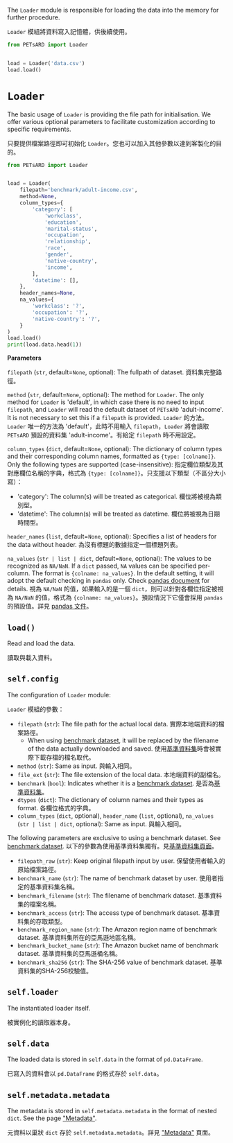 The `Loader` module is responsible for loading the data into the memory for further procedure.

`Loader` 模組將資料寫入記憶體，供後續使用。

```python
from PETsARD import Loader


load = Loader('data.csv')
load.load()
```


# `Loader`

The basic usage of `Loader` is providing the file path for initialisation. We offer various optional parameters to facilitate customization according to specific requirements.

只要提供檔案路徑即可初始化 `Loader`。您也可以加入其他參數以達到客製化的目的。


```Python
from PETsARD import Loader


load = Loader(
    filepath='benchmark/adult-income.csv',
    method=None,
    column_types={
        'category': [
            'workclass',
            'education',
            'marital-status',
            'occupation',
            'relationship',
            'race',
            'gender',
            'native-country',
            'income',
        ],
        'datetime': [],
    },
    header_names=None,
    na_values={
        'workclass': '?',
        'occupation': '?',
        'native-country': '?',
    }
)
load.load()
print(load.data.head(1))
```


**Parameters**

`filepath` (`str`, default=`None`, optional): The fullpath of dataset. 資料集完整路徑。

`method` (`str`, default=`None`, optional): The method for `Loader`. The only method for `Loader` is 'default', in which case there is no need to input `filepath`, and `Loader` will read the default dataset of `PETsARD` 'adult-income'. It is not necessary to set this if a `filepath` is provided.
`Loader` 的方法。`Loader` 唯一的方法為 'default'，此時不用輸入 `filepath`，`Loader` 將會讀取 `PETsARD` 預設的資料集 'adult-income'。有給定 `filepath` 時不用設定。

`column_types` (`dict`, default=`None`, optional): The dictionary of column types and their corresponding column names, formatted as `{type: [colname]}`. Only the following types are supported (case-insensitive):
指定欄位類型及其對應欄位名稱的字典，格式為 `{type: [colname]}`。只支援以下類型（不區分大小寫）：
- 'category': The column(s) will be treated as categorical. 欄位將被視為類別型。
- 'datetime': The column(s) will be treated as datetime. 欄位將被視為日期時間型。

`header_names` (`list`, default=`None`, optional): Specifies a list of headers for the data without header. 為沒有標題的數據指定一個標題列表。

`na_values` (`str | list | dict`, default=`None`, optional): The values to be recognized as `NA/NaN`. If a `dict` passed, `NA` values can be specified per-column. The format is `{colname: na_values}`. In the default setting, it will adopt the default checking in `pandas` only. Check [pandas document](https://pandas.pydata.org/pandas-docs/stable/reference/api/pandas.read_csv.html) for details. 視為 `NA/NaN` 的值，如果輸入的是一個 `dict`，則可以針對各欄位指定被視為 `NA/NaN` 的值，格式為 `{colname: na_values}`。預設情況下它僅會採用 `pandas` 的預設值。詳見 [pandas 文件](https://pandas.pydata.org/pandas-docs/stable/reference/api/pandas.read_csv.html)。


## `load()`

Read and load the data.

讀取與載入資料。


## `self.config`

The configuration of `Loader` module:

`Loader` 模組的參數：


- `filepath` (`str`): The file path for the actual local data.  實際本地端資料的檔案路徑。
    - When using [benchmark dataset](https://nics-tw.github.io/PETsARD/Benchmark-datasets.html), it will be replaced by the filename of the data actually downloaded and saved. 使用[基準資料集](https://nics-tw.github.io/PETsARD/Benchmark-datasets.html)時會被實際下載存檔的檔名取代。
- `method` (`str`): Same as input. 與輸入相同。
- `file_ext` (`str`): The file extension of the local data. 本地端資料的副檔名。
- `benchmark` (`bool`): Indicates whether it is a [benchmark dataset](https://nics-tw.github.io/PETsARD/Benchmark-datasets.html). 是否為[基準資料集](https://nics-tw.github.io/PETsARD/Benchmark-datasets.html)。
- `dtypes` (`dict`): The dictionary of column names and their types as format. 各欄位格式的字典。
- `column_types` (`dict`, optional), `header_name` (`list`, optional), `na_values` (`str | list | dict`, optional): Same as input. 與輸入相同。

The following parameters are exclusive to using a benchmark dataset. See [benchmark dataset](https://nics-tw.github.io/PETsARD/Benchmark-datasets.html). 以下的參數為使用基準資料集獨有。見[基準資料集頁面](https://nics-tw.github.io/PETsARD/Benchmark-datasets.html)。

- `filepath_raw` (`str`): Keep original filepath input by user. 保留使用者輸入的原始檔案路徑。
- `benchmark_name` (`str`): The name of benchmark dataset by user. 使用者指定的基準資料集名稱。
- `benchmark_filename` (`str`): The filename of benchmark dataset. 基準資料集的檔案名稱。
- `benchmark_access` (`str`): The access type of benchmark dataset. 基準資料集的存取類型。
- `benchmark_region_name` (`str`): The Amazon region name of benchmark dataset. 基準資料集所在的亞馬遜地區名稱。
- `benchmark_bucket_name` (`str`): The Amazon bucket name of benchmark dataset. 基準資料集的亞馬遜桶名稱。
- `benchmark_sha256` (`str`): The SHA-256 value of benchmark dataset. 基準資料集的SHA-256校驗值。


## `self.loader`

The instantiated loader itself.

被實例化的讀取器本身。


## `self.data`

The loaded data is stored in `self.data` in the format of `pd.DataFrame`.

已寫入的資料會以 `pd.DataFrame` 的格式存於 `self.data`。


## `self.metadata.metadata`

The metadata is stored in `self.metadata.metadata` in the format of nested `dict`. See the page ["Metadata"](https://nics-tw.github.io/PETsARD/Metadata.html).

元資料以巢狀 `dict` 存於 `self.metadata.metadata`。詳見 ["Metadata"](https://nics-tw.github.io/PETsARD/Metadata.html) 頁面。
